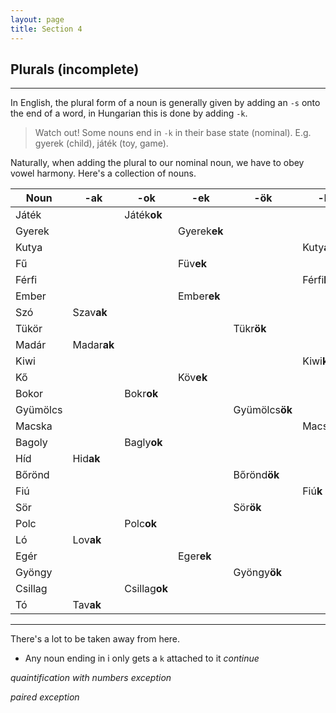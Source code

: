 ```yaml
---
layout: page
title: Section 4
---
```


## Plurals (incomplete)
---

In English, the plural form of a noun is generally given by adding an `-s` onto the end of a word, in Hungarian 
this is done by adding `-k`.

> Watch out! Some nouns end in `-k` in their base state (nominal). E.g. gyerek (child), játék (toy, game).

Naturally, when adding the plural to our nominal noun, we have to obey vowel harmony. Here's a collection of nouns.

| Noun     | -ak         | -ok           | -ek          | -ök            | -k          |
|----------|-------------|---------------|--------------|----------------|-------------|
| Játék    |             | Játék**ok**   |              |                |             |
| Gyerek   |             |               | Gyerek**ek** |                |             |
| Kutya    |             |               |              |                | Kuty**ák**  |
| Fű       |             |               | Füv**ek**    |                |             |
| Férfi    |             |               |              |                | Férfi**k**  |
| Ember    |             |               | Ember**ek**  |                |             |
| Szó      | Szav**ak**  |               |              |                |             |
| Tükör    |             |               |              | Tükr**ök**     |             |
| Madár    | Madar**ak** |               |              |                |             |
| Kiwi     |             |               |              |                | Kiwi**k**   |
| Kő       |             |               | Köv**ek**    |                |             |
| Bokor    |             | Bokr**ok**    |              |                |             |
| Gyümölcs |             |               |              | Gyümölcs**ök** |             |
| Macska   |             |               |              |                | Macsk**ák** |
| Bagoly   |             | Bagly**ok**   |              |                |             |
| Híd      | Hid**ak**   |               |              |                |             |
| Bőrönd   |             |               |              | Bőrönd**ök**   |             |
| Fiú      |             |               |              |                | Fiú**k**    |
| Sör      |             |               |              | Sör**ök**      |             |
| Polc     |             | Polc**ok**    |              |                |             |
| Ló       | Lov**ak**   |               |              |                |             |
| Egér     |             |               | Eger**ek**   |                |             |
| Gyöngy   |             |               |              | Gyöngy**ök**   |             |
| Csillag  |             | Csillag**ok** |              |                |             |
| Tó       | Tav**ak**   |               |              |                |             |

---
There's a lot to be taken away from here.

* Any noun ending in i only gets a `k` attached to it
*continue*

*quaintification with numbers exception*

*paired exception*

